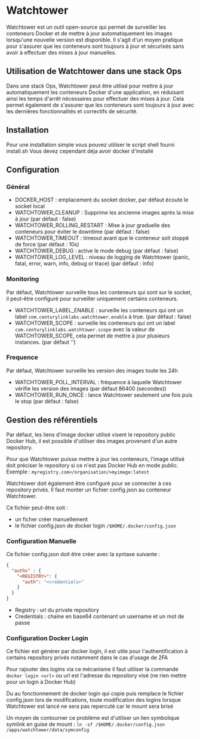 # Watchtower

Watchtower est un outil open-source qui permet de surveiller les conteneurs Docker et de mettre à jour automatiquement les images lorsqu'une nouvelle version est disponible. Il s'agit d'un moyen pratique pour s'assurer que les conteneurs sont toujours à jour et sécurisés sans avoir à effectuer des mises à jour manuelles.

## Utilisation de Watchtower dans une stack Ops

Dans une stack Ops, Watchtower peut être utilisé pour mettre à jour automatiquement les conteneurs Docker d'une application, en réduisant ainsi les temps d'arrêt nécessaires pour effectuer des mises à jour. Cela permet également de s'assurer que les conteneurs sont toujours à jour avec les dernières fonctionnalités et correctifs de sécurité.

## Installation

Pour une installation simple vous pouvez utiliser le script shell fourni install.sh
Vous devez cependant déja avoir docker d'installé

## Configuration

### Général

- DOCKER_HOST : emplacement du socket docker, par défaut écoute le socket local
- WATCHTOWER_CLEANUP : Supprime les ancienne images après la mise à jour (par défaut : false)
- WATCHTOWER_ROLLING_RESTART : Mise à jour graduelle des conteneurs pour éviter le downtime (par défaut : false)
- WATCHTOWER_TIMEOUT : timeout avant que le conteneur soit stoppé de force (par défaut : 10s)
- WATCHTOWER_DEBUG : active le mode debug (par défaut : false)
- WATCHTOWER_LOG_LEVEL : niveau de logging de Watchtower (panic, fatal, error, warn, info, debug or trace) (par défaut : info)

### Monitoring

Par défaut, Watchtower surveille tous les conteneurs qui sont sur le socket, il peut-être configuré pour surveiller uniquement certains conteneurs.

- WATCHTOWER_LABEL_ENABLE : surveille les conteneurs qui ont un label `com.centurylinklabs.watchtower.enable` à true. (par défaut : false)
- WATCHTOWER_SCOPE : surveille les conteneurs qui ont un label `com.centurylinklabs.watchtower.scope` avec la valeur de WATCHTOWER_SCOPE, cela permet de mettre à jour plusieurs instances. (par défaut '')

### Frequence

Par défaut, Watchtower surveille les version des images toute les 24h

- WATCHTOWER_POLL_INTERVAL : fréquence à laquelle Watchtower vérifie les version des images (par défaut 86400 (secondes))
- WATCHTOWER_RUN_ONCE : lance Watchtower seulement une fois puis le stop (par défaut : false)

## Gestion des référentiels

Par défaut, les liens d'image docker utilisé visent le repository public Docker Hub, il est possible d'utiliser des images provenant d'un autre repository.

Pour que Watchtower puisse mettre à jour les conteneurs, l'image utilisé doit préciser le repository si ce n'est pas Docker Hub en mode public. Exemple : `myregistry.com</organisation/>myimage:latest`

Watchtower doit également être configuré pour se connecter à ces repository privés.
Il faut monter un fichier config.json au conteneur Watchtower.

Ce fichier peut-être soit :

- un ficher créer manuellement
- le fichier config.json de docker login `/$HOME/.docker/config.json`

### Configuration Manuelle

Ce fichier config.json doit être créer avec la syntaxe suivante :

```json
{
  "auths" : {
    "<REGISTRY>": {
      "auth": "<credentials>"
    }
  }
}
```

- Registry : url du private repository
- Credentials : chaine en base64 contenant un username et un mot de passe

### Configuration Docker Login

Ce fichier est générer par docker login, il est utile pour l'authentification à certains repository privés notamment dans le cas d'usage de 2FA

Pour rajouter des logins via ce mécanisme il faut utiliser la commande `docker login <url>` ou url est l'adresse du repository visé (ne rien mettre pour un login à Docker Hub)

Du au fonctionnement de docker login qui copie puis remplace le fichier config.json lors de modifications, toute modification des logins lorsque Watchtower est lancé ne sera pas repercuté car le mount sera brisé

Un moyen de contourner ce problème est d'utiliser un lien symbolique symlink en guise de mount :
`ln -sf /$HOME/.docker/config.json /apps/watchtower/data/symconfig`
